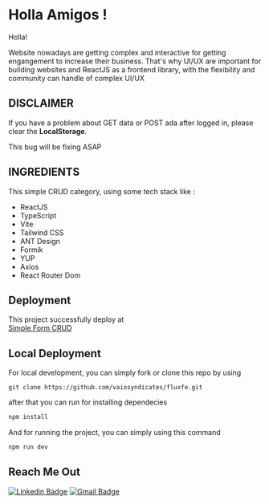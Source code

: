 <h1 align="left">Holla Amigos !</h1>

Holla!

Website nowadays are getting complex and interactive for getting engangement to increase their business. That's why UI/UX are important for building websites and ReactJS as a frontend library, with the flexibility and community can handle of complex UI/UX

## DISCLAIMER
If you have a problem about GET data or POST ada after logged in, please clear the <b>LocalStorage</b>. 

This bug will be fixing ASAP
## INGREDIENTS
This simple CRUD category, using some tech stack like :

- ReactJS
- TypeScript
- Vite
- Tailwind CSS
- ANT Design
- Formik
- YUP
- Axios
- React Router Dom
  

## Deployment
This project successfully deploy at <br>
[Simple Form CRUD](https://jolly-strudel-7875db.netlify.app/)

## Local Deployment

For local development, you can simply fork or clone this repo by using
```terminal
git clone https://github.com/vaiosyndicates/fluxfe.git
```

after that you can run for installing dependecies
```js
npm install
```
And for running the project, you can simply using this command
```js
npm run dev
```

## Reach Me Out

[![Linkedin Badge](https://img.shields.io/badge/-Ade_Kresna_D-blue?style=flat-square&logo=Linkedin&logoColor=white)](https://www.linkedin.com/in/ade-kresna-dewantara/)
[![Gmail Badge](https://img.shields.io/badge/-kresnafti2013@gmail.com-c14438?style=flat-square&logo=Gmail&logoColor=white)](mailto:kresnafti2013@gmail.com)
